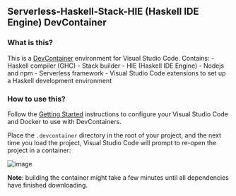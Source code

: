 ## Serverless-Haskell-Stack-HIE (Haskell IDE Engine) DevContainer

### What is this?

This is a [DevContainer](https://code.visualstudio.com/docs/remote/containers) environment for Visual Studio Code.
Contains: 
    - Haskell compiler (GHC)
    - Stack builder
    - HIE (Haskell IDE Engine)
    - Nodejs and npm
    - Serverless framework 
    - Visual Studio Code extensions to set up a Haskell development environment

### How to use this?

Follow the [Getting Started](https://code.visualstudio.com/docs/remote/containers#_getting-started) instructions to configure your Visual Studio Code and Docker to use with DevContainers.

Place the `.devcontainer` directory in the root of your project, and the next time you load the project, Visual Studio Code will prompt to re-open the project in a container:

![image](https://user-images.githubusercontent.com/601206/73298150-7bfac580-4215-11ea-81d3-a8fabab98e30.png)

**Note**: building the container might take a few minutes until all dependencies have finished downloading.